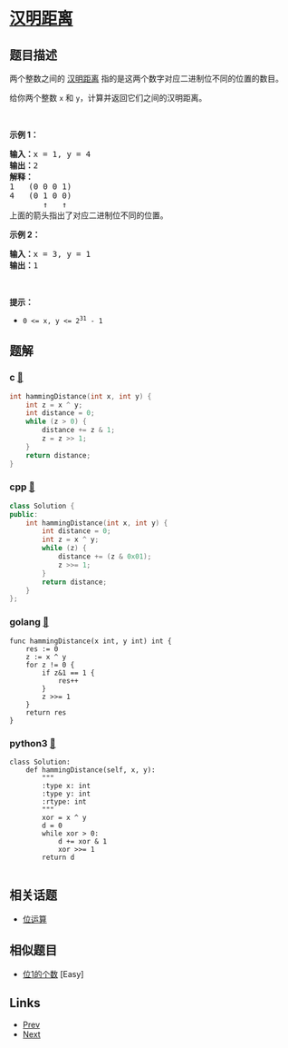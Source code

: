 
# [汉明距离](https://leetcode-cn.com/problems/hamming-distance)

## 题目描述

<p>两个整数之间的 <a href="https://baike.baidu.com/item/%E6%B1%89%E6%98%8E%E8%B7%9D%E7%A6%BB">汉明距离</a> 指的是这两个数字对应二进制位不同的位置的数目。</p>

<p>给你两个整数 <code>x</code> 和 <code>y</code>，计算并返回它们之间的汉明距离。</p>

<p> </p>

<p><strong>示例 1：</strong></p>

<pre>
<strong>输入：</strong>x = 1, y = 4
<strong>输出：</strong>2
<strong>解释：</strong>
1   (0 0 0 1)
4   (0 1 0 0)
       ↑   ↑
上面的箭头指出了对应二进制位不同的位置。
</pre>

<p><strong>示例 2：</strong></p>

<pre>
<strong>输入：</strong>x = 3, y = 1
<strong>输出：</strong>1
</pre>

<p> </p>

<p><strong>提示：</strong></p>

<ul>
	<li><code>0 <= x, y <= 2<sup>31</sup> - 1</code></li>
</ul>


## 题解

### c [🔗](hamming-distance.c) 
```c
int hammingDistance(int x, int y) {
    int z = x ^ y;
    int distance = 0;
    while (z > 0) {
        distance += z & 1;
        z = z >> 1;
    }
    return distance;
}
```
### cpp [🔗](hamming-distance.cpp) 
```cpp
class Solution {
public:
    int hammingDistance(int x, int y) {
        int distance = 0;
        int z = x ^ y;
        while (z) {
            distance += (z & 0x01);
            z >>= 1;
        }
        return distance;              
    }
};
```
### golang [🔗](hamming-distance.go) 
```golang
func hammingDistance(x int, y int) int {
	res := 0
	z := x ^ y
	for z != 0 {
		if z&1 == 1 {
			res++
		}
		z >>= 1
	}
	return res
}

```
### python3 [🔗](hamming-distance.py) 
```python3
class Solution:
    def hammingDistance(self, x, y):
        """
        :type x: int
        :type y: int
        :rtype: int
        """
        xor = x ^ y
        d = 0
        while xor > 0:
            d += xor & 1
            xor >>= 1
        return d
        
```


## 相关话题

- [位运算](https://leetcode-cn.com/tag/bit-manipulation) 


## 相似题目

- [位1的个数](../number-of-1-bits/README.md)  [Easy] 


## Links

- [Prev](../repeated-substring-pattern/README.md) 
- [Next](../validate-ip-address/README.md) 

